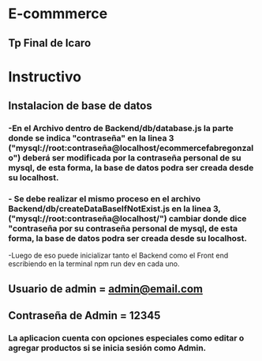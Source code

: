 # E-commmerce
## Tp Final de Icaro

# Instructivo

## Instalacion de base de datos

### -En el Archivo dentro de Backend/db/database.js la parte donde se indica "contraseña" en la linea 3 ("mysql://root:contraseña@localhost/ecommercefabregonzalo") deberá ser modificada por la contraseña personal de su mysql, de esta forma, la base de datos podra ser creada desde su localhost. 

### - Se debe realizar el mismo proceso en el archivo Backend/db/createDataBaseIfNotExist.js en la linea 3, ("mysql://root:contraseña@localhost/") cambiar donde dice "contraseña por su contraseña personal de mysql, de esta forma, la base de datos podra ser creada desde su localhost.


-Luego de eso puede inicializar tanto el Backend como el Front end escribiendo en la terminal npm run dev en cada uno.


## Usuario de admin = admin@email.com
## Contraseña de Admin = 12345
### La aplicacion cuenta con opciones especiales como editar o agregar productos si se inicia sesión como Admin.
